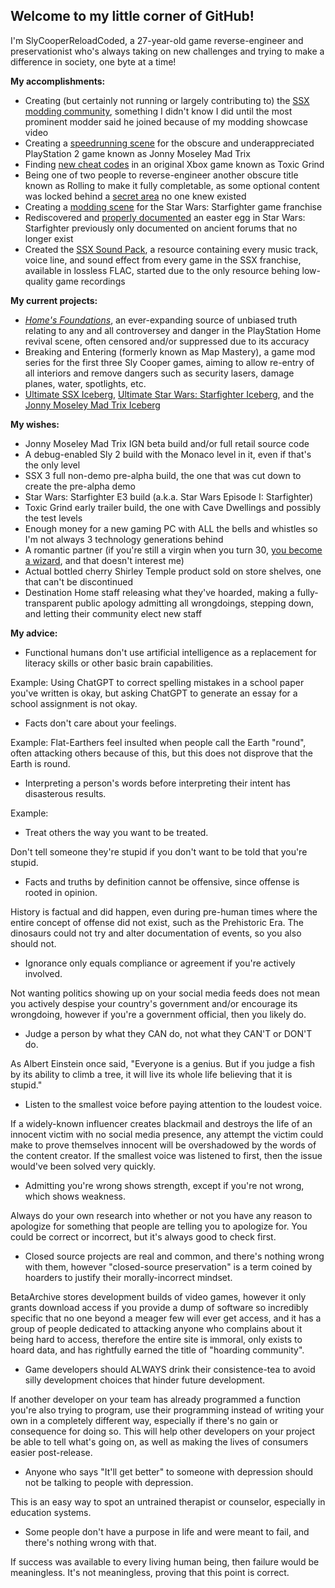 ## Welcome to my little corner of GitHub!

I'm SlyCooperReloadCoded, a 27-year-old game reverse-engineer and preservationist who's always taking on new challenges and trying to make a difference in society, one byte at a time!

**My accomplishments:**

- Creating (but certainly not running or largely contributing to) the [SSX modding community](https://discord.gg/Qkn3NPKZGu
), something I didn't know I did until the most prominent modder said he joined because of my modding showcase video
- Creating a [speedrunning scene](https://discord.gg/aHA8DTyuNZ) for the obscure and underappreciated PlayStation 2 game known as Jonny Moseley Mad Trix
- Finding [new cheat codes](https://youtu.be/9EXoN8oh_4Y?t=1151) in an original Xbox game known as Toxic Grind
- Being one of two people to reverse-engineer another obscure title known as Rolling to make it fully completable, as some optional content was locked behind a [secret area](https://www.youtube.com/watch?v=Ogu1ha7FNBY) no one knew existed
- Creating a [modding scene](https://discord.gg/vCwqfSzrr9) for the Star Wars: Starfighter game franchise
- Rediscovered and [properly documented](https://www.youtube.com/watch?v=RSXAPz7SmIs) an easter egg in Star Wars: Starfighter previously only documented on ancient forums that no longer exist
- Created the [SSX Sound Pack](https://gist.github.com/SlyCooperReloadCoded/b89a1e4ae346c75ffba0e92b608b9f01), a resource containing every music track, voice line, and sound effect from every game in the SSX franchise, available in lossless FLAC, started due to the only resource behing low-quality game recordings

**My current projects:**

- *[Home's Foundations](https://gist.github.com/SlyCooperReloadCoded/6fcf2b07e9fce62aeedd0bd8b2bd1df9)*, an ever-expanding source of unbiased truth relating to any and all controversey and danger in the PlayStation Home revival scene, often censored and/or suppressed due to its accuracy
- Breaking and Entering (formerly known as Map Mastery), a game mod series for the first three Sly Cooper games, aiming to allow re-entry of all interiors and remove dangers such as security lasers, damage planes, water, spotlights, etc.
- [Ultimate SSX Iceberg](https://icebergcharts.com/i/Ultimate_SSX), [Ultimate Star Wars: Starfighter Iceberg](https://icebergcharts.com/i/Ultimate_Star_Wars_Starfighter), and the [Jonny Moseley Mad Trix Iceberg](https://icebergcharts.com/i/Jonny_Moseley_Mad_Trix)

**My wishes:**

- Jonny Moseley Mad Trix IGN beta build and/or full retail source code
- A debug-enabled Sly 2 build with the Monaco level in it, even if that's the only level
- SSX 3 full non-demo pre-alpha build, the one that was cut down to create the pre-alpha demo
- Star Wars: Starfighter E3 build (a.k.a. Star Wars Episode I: Starfighter)
- Toxic Grind early trailer build, the one with Cave Dwellings and possibly the test levels
- Enough money for a new gaming PC with ALL the bells and whistles so I'm not always 3 technology generations behind
- A romantic partner (if you're still a virgin when you turn 30, [you become a wizard](https://youtu.be/qRWgfbCm5ho?t=95), and that doesn't interest me)
- Actual bottled cherry Shirley Temple product sold on store shelves, one that can't be discontinued
- Destination Home staff releasing what they've hoarded, making a fully-transparent public apology admitting all wrongdoings, stepping down, and letting their community elect new staff

**My advice:**

- Functional humans don't use artificial intelligence as a replacement for literacy skills or other basic brain capabilities.

Example: Using ChatGPT to correct spelling mistakes in a school paper you've written is okay, but asking ChatGPT to generate an essay for a school assignment is not okay.

- Facts don't care about your feelings.

Example: Flat-Earthers feel insulted when people call the Earth "round", often attacking others because of this, but this does not disprove that the Earth is round.

- Interpreting a person's words before interpreting their intent has disasterous results.

Example: 

- Treat others the way you want to be treated.

Don't tell someone they're stupid if you don't want to be told that you're stupid.

- Facts and truths by definition cannot be offensive, since offense is rooted in opinion.

History is factual and did happen, even during pre-human times where the entire concept of offense did not exist, such as the Prehistoric Era.  The dinosaurs could not try and alter documentation of events, so you also should not.

- Ignorance only equals compliance or agreement if you're actively involved.

Not wanting politics showing up on your social media feeds does not mean you actively despise your country's government and/or encourage its wrongdoing, however if you're a government official, then you likely do.

- Judge a person by what they CAN do, not what they CAN'T or DON'T do.

As Albert Einstein once said, "Everyone is a genius. But if you judge a fish by its ability to climb a tree, it will live its whole life believing that it is stupid."

- Listen to the smallest voice before paying attention to the loudest voice.

If a widely-known influencer creates blackmail and destroys the life of an innocent victim with no social media presence, any attempt the victim could make to prove themselves innocent will be overshadowed by the words of the content creator. If the smallest voice was listened to first, then the issue would've been solved very quickly.

- Admitting you're wrong shows strength, except if you're not wrong, which shows weakness.

Always do your own research into whether or not you have any reason to apologize for something that people are telling you to apologize for.  You could be correct or incorrect, but it's always good to check first.

- Closed source projects are real and common, and there's nothing wrong with them, however "closed-source preservation" is a term coined by hoarders to justify their morally-incorrect mindset.

BetaArchive stores development builds of video games, however it only grants download access if you provide a dump of software so incredibly specific that no one beyond a meager few will ever get access, and it has a group of people dedicated to attacking anyone who complains about it being hard to access, therefore the entire site is immoral, only exists to hoard data, and has rightfully earned the title of "hoarding community". 

- Game developers should ALWAYS drink their consistence-tea to avoid silly development choices that hinder future development.

If another developer on your team has already programmed a function you're also trying to program, use their programming instead of writing your own in a completely different way, especially if there's no gain or consequence for doing so.  This will help other developers on your project be able to tell what's going on, as well as making the lives of consumers easier post-release.

- Anyone who says "It'll get better" to someone with depression should not be talking to people with depression.

This is an easy way to spot an untrained therapist or counselor, especially in education systems.

- Some people don't have a purpose in life and were meant to fail, and there's nothing wrong with that.

If success was available to every living human being, then failure would be meaningless. It's not meaningless, proving that this point is correct.
